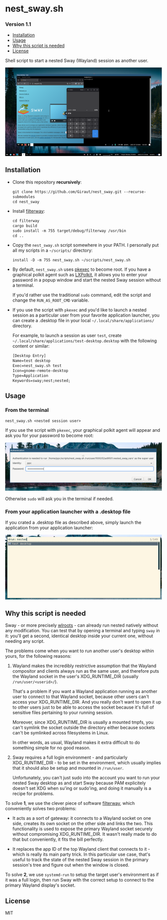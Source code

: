 # nest_sway.sh
### Version 1.1

* [Installation](#Installation)
* [Usage](#Usage)
* [Why this script is needed](#Why-this-script-is-needed)
* [License](#License)

Shell script to start a nested Sway (Wayland) session as another user.

![Nested Sway session](images/nested_sway_session.png)



## Installation

- Clone this repository **recursively**:

  ```console
  git clone https://github.com/Giraut/nest_sway.git --recurse-submodules
  cd nest_sway
  ```

- Install [filterway](https://github.com/andrewbaxter/filterway):

  ```console
  cd filterway
  cargo build
  sudo install -m 755 target/debug/filterway /usr/bin
  cd ..
  ```

- Copy the `nest_sway.sh` script somewhere in your PATH. I personally put all my scripts in a `~/scripts/` directory:

  ```console
  install -D -m 755 nest_sway.sh ~/scripts/nest_sway.sh
  ```

- By default, `nest_sway.sh` uses [pkexec](https://allthings.how/use-pkexec-sudo-alternative-run-commands-root-linux/) to become root. If you have a graphical polkit agent such as [LXPolkit](https://blog.lxde.org/2010/03/28/lxpolkit-simple-policykit-authentication-agent/), it allows you to enter your password in a popup window and start the nested Sway session without a terminal.

  If you'd rather use the traditional `sudo` command, edit the script and change the `RUN_AS_ROOT_CMD` variable.

- If you use the script with `pkexec` and you'd like to launch a nested session as a particular user from your favorite application launcher, you can create a .desktop file in your local `~/.local/share/applications/` directory.

  For example, to launch a session as user `test`, create `~/.local/share/applications/test-desktop.desktop` with the following content or similar:

  ```
  [Desktop Entry]
  Name=test desktop
  Exec=nest_sway.sh test
  Icon=gnome-remote-desktop
  Type=Application
  Keywords=sway;nest;nested;
  ```



## Usage

### From the terminal

  ```console
  nest_sway.sh <nested session user>
  ```

  If you use the script with `pkexec`, your graphical polkit agent will appear and ask you for your password to become root:

  ![Polkit agent popup window](images/polkit_agent_popup_window.png)

  Otherwise `sudo` will ask you in the terminal if needed.

### From your application launcher with a .desktop file

  If you crated a .desktop file as described above, simply launch the application from your application launcher:

  ![Application launcher window](images/application_launcher_window.png)




## Why this script is needed

Sway - or more precisely [wlroots](https://github.com/swaywm/wlroots) - can already run nested natively without any modification. You can test that by opening a terminal and typing `sway` in it: you'll get a second, identical desktop inside your current one, without needing any script.

The problems come when you want to run another user's desktop within yours, for the following reasons:

1. Wayland makes the incredibly restrictive assumption that the Wayland compositor and clients always run as the same user, and therefore puts the Wayland socket in the user's XDG_RUNTIME_DIR (usually `/run/user/<userid>/`).

   That's a problem if you want a Wayland application running as another user to connect to that Wayland socket, because other users can't access your XDG_RUNTIME_DIR. And you really don't want to open it up to other users just to be able to access the socket because it's full of sensitive files pertaining to your running session.

   Moreover, since XDG_RUNTIME_DIR is usually a mounted tmpfs, you can't symlink the socket outside the directory either because sockets can't be symlinked across filesystems in Linux.

   In other words, as usual, Wayland makes it extra difficult to do something simple for no good reason.

2. Sway requires a full login environment - and particularly XDG_RUNTIME_DIR - to be set in the environment, which usually implies that it should also be setup and mounted in `/run/user`.

   Unfortunately, you can't just sudo into the account you want to run your nested Sway desktop as and start Sway because PAM explicitely doesn't set XDG when su'ing or sudo'ing, and doing it manually is a recipe for problems.

To solve **1**, we use the clever piece of software [filterway](https://github.com/andrewbaxter/filterway), which conveniently solves two problems:

- It acts as a sort of gateway: it connects to a Wayland socket on one side, creates its own socket on the other side and links the two. This functionality is used to expose the primary Wayland socket securely without compromising XDG_RUNTIME_DIR. It wasn't really made to do that but conveniently, it fits the bill perfectly.

- It replaces the app ID of the top Wayland client that connects to it - which is really its main party trick. In this particular use case, that's useful to track the state of the nested Sway session in the primary session's tree and figure out when the window is closed.

To solve **2**, we use `systemd-run` to setup the target user's environment as if it was a full login, then run Sway with the correct setup to connect to the primary Wayland display's socket.



## License

MIT
